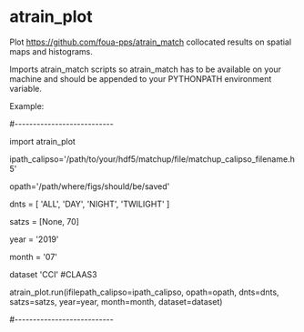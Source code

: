 # atrain_plot
Plot https://github.com/foua-pps/atrain_match collocated results on spatial maps and histograms.

Imports atrain_match scripts so atrain_match has to be available on your machine and should be appended to your PYTHONPATH environment variable.

Example:

#---------------------------

import atrain_plot

ipath_calipso='/path/to/your/hdf5/matchup/file/matchup_calipso_filename.h5'

opath='/path/where/figs/should/be/saved'

dnts = [ 'ALL', 'DAY', 'NIGHT', 'TWILIGHT' ]

satzs = [None, 70]

year = '2019'

month = '07'

dataset 'CCI' #CLAAS3

atrain_plot.run(ifilepath_calipso=ipath_calipso,  opath=opath, dnts=dnts, satzs=satzs, year=year, month=month, dataset=dataset)

#---------------------------
